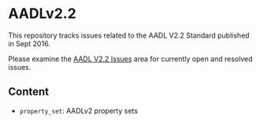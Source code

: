 # AADLv2.2

This repository tracks  issues related to the AADL V2.2 Standard published in Sept 2016.

Please examine the [AADL V2.2 Issues](https://github.com/saeaadl/aadlv2.2/issues) area for currently open and resolved issues.

## Content

* `property_set`: AADLv2 property sets
